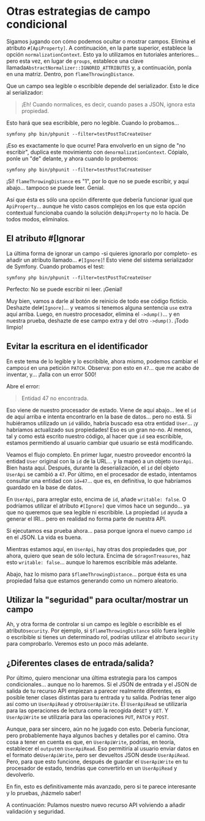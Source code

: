 # Otras estrategias de campo condicional

Sigamos jugando con cómo podemos ocultar o mostrar campos. Elimina el atributo `#[ApiProperty]`. A continuación, en la parte superior, establece la opción `normalizationContext`. Esto ya lo utilizamos en tutoriales anteriores... pero esta vez, en lugar de `groups`, establece una clave llamada`AbstractNormalizer::IGNORED_ATTRIBUTES` y, a continuación, ponla en una matriz. Dentro, pon `flameThrowingDistance`.

Que un campo sea legible o escribible depende del serializador. Esto le dice al serializador:

> ¡Eh! Cuando normalices, es decir, cuando pases a JSON, ignora esta propiedad.

Esto hará que sea escribible, pero no legible. Cuando lo probamos...

```terminal-silent
symfony php bin/phpunit --filter=testPostToCreateUser
```

¡Eso es exactamente lo que ocurre! Para envolverlo en un signo de "no escribir", duplica este movimiento con `denormalizationContext`. Cópialo, ponle un "de" delante, y ahora cuando lo probemos:

```terminal-silent
symfony php bin/phpunit --filter=testPostToCreateUser
```

¡Sí! `flameThrowingDistance` es "1", por lo que no se puede escribir, y aquí abajo... tampoco se puede leer. Genial.

Así que ésta es sólo una opción diferente que debería funcionar igual que `ApiProperty`... aunque he visto casos complejos en los que esta opción contextual funcionaba cuando la solución de`ApiProperty` no lo hacía. De todos modos, elimínalos.

## El atributo #[Ignorar

La última forma de ignorar un campo -si quieres ignorarlo por completo- es añadir un atributo llamado... `#[Ignore]`! Esto viene del sistema serializador de Symfony. Cuando probamos el test:

```terminal-silent
symfony php bin/phpunit --filter=testPostToCreateUser
```

Perfecto: No se puede escribir ni leer. ¡Genial!

Muy bien, vamos a darle al botón de reinicio de todo ese código ficticio. Deshazte del`#[Ignore]`... y veamos si tenemos alguna sentencia `use` extra aquí arriba. Luego, en nuestro procesador, elimina el `->dump()`... y en nuestra prueba, deshazte de ese campo extra y del otro `->dump()`. ¡Todo limpio!

## Evitar la escritura en el identificador

En este tema de lo legible y lo escribible, ahora mismo, podemos cambiar el campo`id` en una petición `PATCH`. Observa: pon esto en `47`... que me acabo de inventar, y... ¡falla con un error 500!

Abre el error:

> Entidad 47 no encontrada.

Eso viene de nuestro procesador de estado. Viene de aquí abajo... lee el `id` de aquí arriba e intenta encontrarlo en la base de datos... pero no está. Si hubiéramos utilizado un `id` válido, habría buscado esa otra entidad `User`... ¡y habríamos actualizado sus propiedades! Eso es un gran no-no. Al menos, tal y como está escrito nuestro código, al hacer que `id` sea escribible, estamos permitiendo al usuario cambiar qué usuario se está modificando.

Veamos el flujo completo. En primer lugar, nuestro proveedor encontró la entidad `User` original con la `id` de la URL... y la mapeó a un objeto `UserApi`. Bien hasta aquí. Después, durante la deserialización, el `id` del objeto `UserApi` se cambió a `47`. Por último, en el procesador de estado, intentamos consultar una entidad con `id=47`... que es, en definitiva, lo que habríamos guardado en la base de datos.

En `UserApi`, para arreglar esto, encima de `id`, añade `writable: false`. O podríamos utilizar el atributo `#[Ignore]` que vimos hace un segundo... ya que no queremos que sea legible ni escribible. La propiedad `id` ayuda a generar el IRI... pero en realidad no forma parte de nuestra API.

Si ejecutamos esa prueba ahora... pasa porque ignora el nuevo campo `id` en el JSON. La vida es buena.

Mientras estamos aquí, en `UserApi`, hay otras dos propiedades que, por ahora, quiero que sean de sólo lectura. Encima de `$dragonTreasures`, haz esto `writable: false`... aunque lo haremos escribible más adelante.

Abajo, haz lo mismo para `$flameThrowingDistance`... porque ésta es una propiedad falsa que estamos generando como un número aleatorio.

## Utilizar la "seguridad" para ocultar/mostrar un campo

Ah, y otra forma de controlar si un campo es legible o escribible es el atributo`security`. Por ejemplo, si `$flameThrowingDistance` sólo fuera legible o escribible si tienes un determinado rol, podrías utilizar el atributo `security` para comprobarlo. Veremos esto un poco más adelante.

## ¿Diferentes clases de entrada/salida?

Por último, quiero mencionar una última estrategia para los campos condicionales... aunque no lo haremos. Si el JSON de entrada y el JSON de salida de tu recurso API empiezan a parecer realmente diferentes, es posible tener clases distintas para tu entrada y tu salida. Podrías tener algo así como un `UserApiRead` y otro`UserApiWrite`. El `UserApiRead` se utilizaría para las operaciones de lectura como la recogida de`GET` y `GET`. Y `UserApiWrite` se utilizaría para las operaciones `PUT`, `PATCH` y `POST`.

Aunque, para ser sincero, aún no he jugado con esto. Debería funcionar, pero probablemente haya algunos baches y detalles por el camino. Otra cosa a tener en cuenta es que, en `UserApiWrite`, podrías, en teoría, establecer el `output`en `UserApiRead`. Eso permitiría al usuario enviar datos en el formato de`UserApiWrite`, pero ser devueltos JSON desde `UserApiRead`. Pero, para que esto funcione, después de guardar el `UserApiWrite` en tu procesador de estado, tendrías que convertirlo en un `UserApiRead` y devolverlo.

En fin, esto es definitivamente más avanzado, pero si te parece interesante y lo pruebas, ¡házmelo saber!

A continuación: Pulamos nuestro nuevo recurso API volviendo a añadir validación y seguridad.
